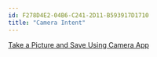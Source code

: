 ```yaml
---
id: F278D4E2-04B6-C241-2D11-B593917D1710
title: "Camera Intent"
---
```


[Take a Picture and Save Using Camera App](/recipes/android/other_ux/camera_intent/take_a_picture_and_save_using_camera_app)
